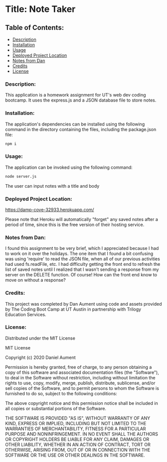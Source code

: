 # Title: Note Taker

## Table of Contents:
* [Description](#Description)
* [Installation](#Installation)
* [Usage](#Usage)
* [Deployed Project Location](#location)
* [Notes from Dan](#Notes)
* [Credits](#Credits)
* [License](#License)

### <a name="Description">Description:</a>
This application is a homework assignment for UT's web dev coding bootcamp.  It uses the express.js and a JSON database file to store notes.  

### <a name="Installation">Installation:</a>
The application's dependencies can be installed using the following command in the directory containing the files, including the package.json file: 

```bash
npm i
```

### <a name="Usage">Usage:</a>
The application can be invoked using the following command: 

```bash
node server.js
```

The user can input notes with a title and body 

### <a name="location">Deployed Project Location: </a>
https://damp-cove-32933.herokuapp.com/ 

Please note that Heroku will automatically "forget" any saved notes after a period of time, since this is the free version of their hosting service.


### <a name="Notes">Notes from Dan:  </a>
I found this assignment to be very brief, which I appreciated because I had to work on it over the holidays.  The one item that I found a bit confusing was using 'require' to read the JSON file, when all of our previous activities had used fs.readFile, etc.  I had difficulty getting the front end to refresh the list of saved notes until I realized that I wasn't sending a response from my server on the DELETE function.  Of course!  How can the front end know to move on without a response?

### <a name="Credits">Credits: </a>
This project was completed by Dan Aument using code and assets provided by The Coding Boot Camp at UT Austin in partnership with Trilogy Education Services. 

### <a name="License">License: </a>

Distributed under the MIT License

MIT License

Copyright (c) 2020 Daniel Aument

Permission is hereby granted, free of charge, to any person obtaining a copy
of this software and associated documentation files (the "Software"), to deal
in the Software without restriction, including without limitation the rights
to use, copy, modify, merge, publish, distribute, sublicense, and/or sell
copies of the Software, and to permit persons to whom the Software is
furnished to do so, subject to the following conditions:

The above copyright notice and this permission notice shall be included in all
copies or substantial portions of the Software.

THE SOFTWARE IS PROVIDED "AS IS", WITHOUT WARRANTY OF ANY KIND, EXPRESS OR
IMPLIED, INCLUDING BUT NOT LIMITED TO THE WARRANTIES OF MERCHANTABILITY,
FITNESS FOR A PARTICULAR PURPOSE AND NONINFRINGEMENT. IN NO EVENT SHALL THE
AUTHORS OR COPYRIGHT HOLDERS BE LIABLE FOR ANY CLAIM, DAMAGES OR OTHER
LIABILITY, WHETHER IN AN ACTION OF CONTRACT, TORT OR OTHERWISE, ARISING FROM,
OUT OF OR IN CONNECTION WITH THE SOFTWARE OR THE USE OR OTHER DEALINGS IN THE
SOFTWARE.